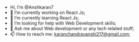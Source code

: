 -  Hi, I’m @Anshkaran7
- 🔭 I’m currently working on React Js;
- 🌱 I’m currently learning React Js;
- 🤔 I’m looking for help with Web Development skills;
- 💬 Ask me about Web development or any tech related stuff;
- 📫 How to reach me: karanchandravanshi217@gmail.com;
